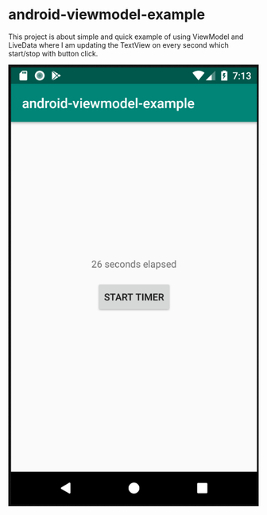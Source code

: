 # android-viewmodel-example
This project is about simple and quick example of using ViewModel and LiveData where I am updating the TextView on every second which start/stop with button  click.

![Sample screenshot](screenshots/sample_screenshot.png)
